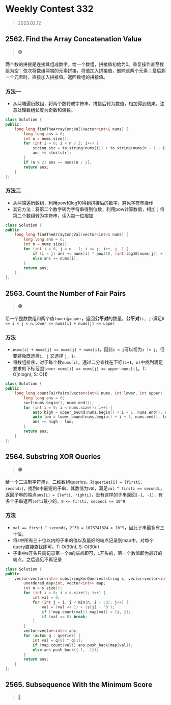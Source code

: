 # Weekly Contest 332
> 2023.02.12

## 2562. Find the Array Concatenation Value
> :green_circle:

两个数的拼接是连接其组成数字。给一个数组，拼接值初始为0。重复操作直至数组为空：依次将数组两端的元素拼接，将值加入拼接值，删除这两个元素；最后剩一个元素时，直接加入拼接值。返回数组的拼接值。

### 方法一

- 从两端遍历数组，将两个数转成字符串，拼接后转为数值，相加得到结果。注意处理数组长度为奇数和偶数。

```cpp
class Solution {
public:
    long long findTheArrayConcVal(vector<int>& nums) {
        long long ans = 0;
        int n = nums.size();
        for (int i = 0; i < n / 2; i++) {
            string str = to_string(nums[i]) + to_string(nums[n - 1 - i]);
            ans += stoi(str);
        }
        if (n % 2) ans += nums[n / 2];
        return ans;
    }
};
```

### 方法二

- 从两端遍历数组，利用pow和log10得到拼接后的数字，避免字符串操作
- 其它方法：将第二个数字转为字符串得到位数，利用pow计算数值，相加；将第二个数组转为字符串，读入每一位相加

```cpp
class Solution {
public:
    long long findTheArrayConcVal(vector<int>& nums) {
        long long ans = 0;
        int n = nums.size();
        for (int i = 0, j = n - 1; i <= j; i++, j--) {
            if (i < j) ans += nums[i] * pow(10, (int)log10(nums[j]) + 1) + nums[j];
            else ans += nums[i];
        }
        return ans;
    }
};
```

## 2563. Count the Number of Fair Pairs

> :orange_circle:

给一个整数数组和两个值`lower`与`upper`，返回**公平对**的数量。**公平对**`(i, j)`满足`0 <= i < j < n,lower <= nums[i] + nums[j] <= upper `

### 方法

- `nums[i] + nums[j] == nums[j] + nums[i]`，因此`i < j`可以视为`i != j`，但要避免既选择`i, j` 又选择 `j, i`。
- 将数组排序，对于每个数`nums[i]`，通过二分查找在下标`[i+1, n]`中找到满足要求的下标范围`lower-nums[i] =< nums[j] <= upper-nums[i]`。T: O(nlogn), S: O(1)

```cpp
class Solution {
public:
    long long countFairPairs(vector<int>& nums, int lower, int upper) {
        long long ans = 0;
        sort(nums.begin(), nums.end());
        for (int i = 0; i < nums.size(); i++) {
            auto high = upper_bound(nums.begin() + i + 1, nums.end(), upper - nums[i]);
            auto low = lower_bound(nums.begin() + i + 1, nums.end(), lower - nums[i]);
            ans += high - low;
        }
        return ans;
    }
};
```

## 2564. Substring XOR Queries
> :orange_circle:

给一个二进制字符串s，二维数组queries。对`queries[i] = [firsti, secondi]`，找到s中最短的子串，其数值为val，满足`val ^ firsti == secondi`，返回子串的端点`ans[i] = [lefti, righti]`，没有这样的子串返回`[-1, -1]`，有多个子串返回`lefti`最小的。`0 <= firsti, secondi <= 10^9`

### 方法

- `val == firsti ^ secondi`，`2^30 = 1073741824 > 10^9`，因此子串最多有三十位。
- 将s中所有三十位以内的子串的值以及最好的端点记录到map中，对每个query直接查找即可。T: O(30n), S: O(30n)
- 子串中`0`开头只需记录第一个`0`的端点即可，`1`开头的，第一个数值即为最好的端点，之后遇见不再记录

```cpp
class Solution {
public:
    vector<vector<int>> substringXorQueries(string s, vector<vector<int>>& queries) {
        unordered_map<int, vector<int>> map;
        int n = s.size();
        for (int i = 0; i < s.size(); i++) {
            int val = 0;
            for (int j = i; j < min(n, i + 30); j++) {
                val = (val << 1) + (s[j] - '0');
                if (!map.count(val)) map[val] = {i, j};
                if (val == 0) break;
            }
        }
        vector<vector<int>> ans;
        for (auto& q : queries) {
            int val = q[0] ^ q[1];
            if (map.count(val)) ans.push_back(map[val]);
            else ans.push_back({-1, -1});
        }
        return ans;
    }
};
```

## 2565. Subsequence With the Minimum Score
> :red_circle:

